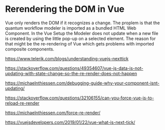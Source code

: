 # Rerendering the DOM in Vue
Vue only renders the DOM if it recognizes a change.
The proplem is that the quantum workflow modeler is imported
as a bundled HTML Web Component.
In the Vue Setup the Modeler does not update when 
a new file is created by using the little pop-up on a selected 
element. The reason for that might be the re-rendering of Vue which 
gets problems with imported composite components.

https://www.telerik.com/blogs/understanding-vuejs-nexttick

https://stackoverflow.com/questions/49354607/vue-js-data-is-not-updating-with-state-change-so-the-re-render-does-not-happen

https://michaelnthiessen.com/debugging-guide-why-your-component-isnt-updating/

https://stackoverflow.com/questions/32106155/can-you-force-vue-js-to-reload-re-render

https://michaelnthiessen.com/force-re-render/

https://vuejsdevelopers.com/2019/01/22/vue-what-is-next-tick/